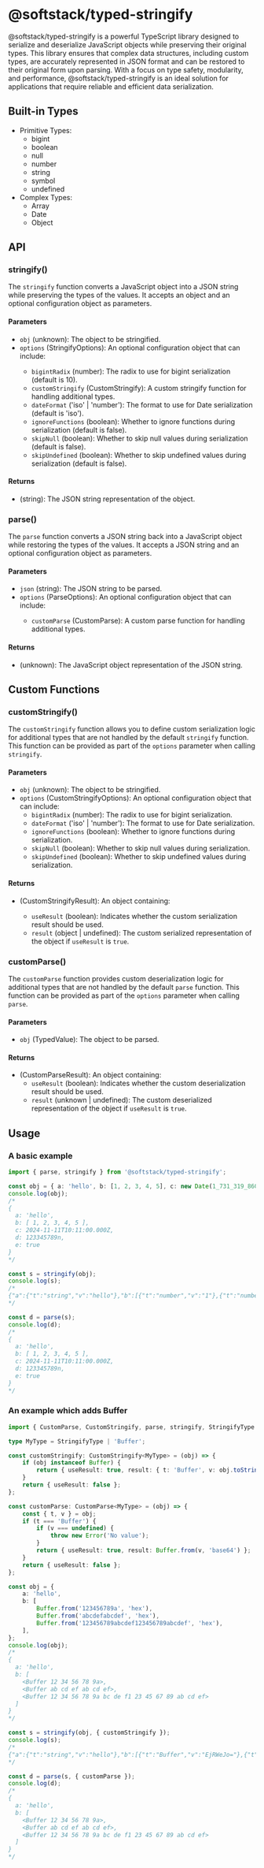 # @softstack/typed-stringify

@softstack/typed-stringify is a powerful TypeScript library designed to serialize and deserialize JavaScript objects while preserving their original types. This library ensures that complex data structures, including custom types, are accurately represented in JSON format and can be restored to their original form upon parsing. With a focus on type safety, modularity, and performance, @softstack/typed-stringify is an ideal solution for applications that require reliable and efficient data serialization.

## Built-in Types

- Primitive Types:
  - bigint
  - boolean
  - null
  - number
  - string
  - symbol
  - undefined
- Complex Types:
  - Array
  - Date
  - Object

## API

### stringify()

The `stringify` function converts a JavaScript object into a JSON string while preserving the types of the values. It accepts an object and an optional configuration object as parameters.

#### Parameters

- `obj` (unknown): The object to be stringified.
- `options` (StringifyOptions<T>): An optional configuration object that can include:
  - `bigintRadix` (number): The radix to use for bigint serialization (default is 10).
  - `customStringify` (CustomStringify<T>): A custom stringify function for handling additional types.
  - `dateFormat` ('iso' | 'number'): The format to use for Date serialization (default is 'iso').
  - `ignoreFunctions` (boolean): Whether to ignore functions during serialization (default is false).
  - `skipNull` (boolean): Whether to skip null values during serialization (default is false).
  - `skipUndefined` (boolean): Whether to skip undefined values during serialization (default is false).

#### Returns

- (string): The JSON string representation of the object.

### parse()

The `parse` function converts a JSON string back into a JavaScript object while restoring the types of the values. It accepts a JSON string and an optional configuration object as parameters.

#### Parameters

- `json` (string): The JSON string to be parsed.
- `options` (ParseOptions<T>): An optional configuration object that can include:
  - `customParse` (CustomParse<T>): A custom parse function for handling additional types.

#### Returns

- (unknown): The JavaScript object representation of the JSON string.

## Custom Functions

### customStringify()

The `customStringify` function allows you to define custom serialization logic for additional types that are not handled by the default `stringify` function. This function can be provided as part of the `options` parameter when calling `stringify`.

#### Parameters

- `obj` (unknown): The object to be stringified.
- `options` (CustomStringifyOptions): An optional configuration object that can include:
  - `bigintRadix` (number): The radix to use for bigint serialization.
  - `dateFormat` ('iso' | 'number'): The format to use for Date serialization.
  - `ignoreFunctions` (boolean): Whether to ignore functions during serialization.
  - `skipNull` (boolean): Whether to skip null values during serialization.
  - `skipUndefined` (boolean): Whether to skip undefined values during serialization.

#### Returns

- (CustomStringifyResult<T>): An object containing:
  - `useResult` (boolean): Indicates whether the custom serialization result should be used.
  - `result` (object | undefined): The custom serialized representation of the object if `useResult` is `true`.

### customParse()

The `customParse` function provides custom deserialization logic for additional types that are not handled by the default `parse` function. This function can be provided as part of the `options` parameter when calling `parse`.

#### Parameters

- `obj` (TypedValue<T>): The object to be parsed.

#### Returns

- (CustomParseResult): An object containing:
  - `useResult` (boolean): Indicates whether the custom deserialization result should be used.
  - `result` (unknown | undefined): The custom deserialized representation of the object if `useResult` is `true`.

## Usage

### A basic example

```typescript
import { parse, stringify } from '@softstack/typed-stringify';

const obj = { a: 'hello', b: [1, 2, 3, 4, 5], c: new Date(1_731_319_860_000), d: 123_345_789n, e: true };
console.log(obj);
/*
{
  a: 'hello',
  b: [ 1, 2, 3, 4, 5 ],
  c: 2024-11-11T10:11:00.000Z,
  d: 123345789n,
  e: true
}
*/

const s = stringify(obj);
console.log(s);
/*
{"a":{"t":"string","v":"hello"},"b":[{"t":"number","v":"1"},{"t":"number","v":"2"},{"t":"number","v":"3"},{"t":"number","v":"4"},{"t":"number","v":"5"}],"c":{"t":"Date","v":"2024-11-11T10:11:00.000Z"},"d":{"t":"bigint","v":"123345789"},"e":{"t":"boolean","v":"1"}}
*/

const d = parse(s);
console.log(d);
/*
{
  a: 'hello',
  b: [ 1, 2, 3, 4, 5 ],
  c: 2024-11-11T10:11:00.000Z,
  d: 123345789n,
  e: true
}
*/
```

### An example which adds Buffer

```typescript
import { CustomParse, CustomStringify, parse, stringify, StringifyType } from '@softstack/typed-stringify';

type MyType = StringifyType | 'Buffer';

const customStringify: CustomStringify<MyType> = (obj) => {
	if (obj instanceof Buffer) {
		return { useResult: true, result: { t: 'Buffer', v: obj.toString('base64') } };
	}
	return { useResult: false };
};

const customParse: CustomParse<MyType> = (obj) => {
	const { t, v } = obj;
	if (t === 'Buffer') {
		if (v === undefined) {
			throw new Error('No value');
		}
		return { useResult: true, result: Buffer.from(v, 'base64') };
	}
	return { useResult: false };
};

const obj = {
	a: 'hello',
	b: [
		Buffer.from('123456789a', 'hex'),
		Buffer.from('abcdefabcdef', 'hex'),
		Buffer.from('123456789abcdef123456789abcdef', 'hex'),
	],
};
console.log(obj);
/*
{
  a: 'hello',
  b: [
    <Buffer 12 34 56 78 9a>,
    <Buffer ab cd ef ab cd ef>,
    <Buffer 12 34 56 78 9a bc de f1 23 45 67 89 ab cd ef>
  ]
}
*/

const s = stringify(obj, { customStringify });
console.log(s);
/*
{"a":{"t":"string","v":"hello"},"b":[{"t":"Buffer","v":"EjRWeJo="},{"t":"Buffer","v":"q83vq83v"},{"t":"Buffer","v":"EjRWeJq83vEjRWeJq83v"}]}
*/

const d = parse(s, { customParse });
console.log(d);
/*
{
  a: 'hello',
  b: [
    <Buffer 12 34 56 78 9a>,
    <Buffer ab cd ef ab cd ef>,
    <Buffer 12 34 56 78 9a bc de f1 23 45 67 89 ab cd ef>
  ]
}
*/
```
